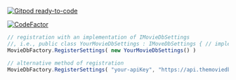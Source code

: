 [![Gitpod ready-to-code](https://img.shields.io/badge/Gitpod-ready--to--code-blue?logo=gitpod)](https://gitpod.io/#https://github.com/Nenad984/csharp-fundamentals)

[![CodeFactor](https://www.codefactor.io/repository/github/nenad984/csharp-fundamentals/badge)](https://www.codefactor.io/repository/github/nenad984/csharp-fundamentals)

``` javascript 
// registration with an implementation of IMovieDbSettings
//, i.e., public class YourMovieDbSettings : IMoveDbSettings { // implementation }
MovieDbFactory.RegisterSettings( new YourMovieDbSettings() )

// alternative method of registration
MovieDbFactory.RegisterSettings( "your-apiKey", "https://api.themoviedb.org/3/" )

```
